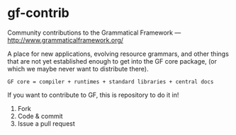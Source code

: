 gf-contrib
==========

Community contributions to the Grammatical Framework — http://www.grammaticalframework.org/

A place for new applications, evolving resource grammars, and other things that are not yet established enough to get into the GF core package,
(or which we maybe never want to distribute there).

    GF core = compiler + runtimes + standard libraries + central docs

If you want to contribute to GF, this is repository to do it in!

1. Fork
2. Code & commit
3. Issue a pull request
